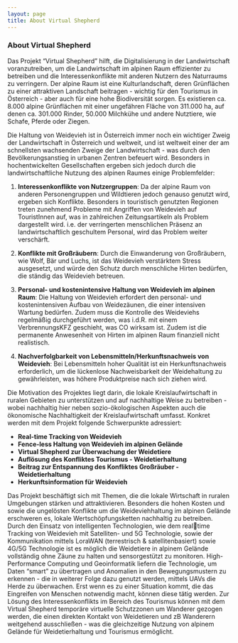 ```yaml
---
layout: page
title: About Virtual Shepherd
---
```




### About Virtual Shepherd

Das Projekt “Virtual Shepherd” hilft, die Digitalisierung in der Landwirtschaft voranzutreiben, um die Landwirtschaft im alpinen
Raum effizienter zu betreiben und die Interessenkonflikte mit anderen Nutzern des Naturraums zu verringern. Der alpine
Raum ist eine Kulturlandschaft, deren Grünflächen zu einer attraktiven Landschaft beitragen - wichtig für den Tourismus in
Österreich - aber auch für eine hohe Biodiversität sorgen. Es existieren ca. 8.000 alpine Grünflächen mit einer
ungefähren Fläche von 311.000 ha, auf denen ca. 301.000 Rinder, 50.000 Milchkühe und andere Nutztiere, wie Schafe,
Pferde oder Ziegen.

Die Haltung von Weidevieh ist in Österreich immer noch ein wichtiger Zweig der Landwirtschaft in Österreich und weltweit,
und ist weltweit einer der am schnellsten wachsenden Zweige der Landwirtschaft - was durch den Bevölkerungsanstieg in
urbanen Zentren befeuert wird. Besonders in hochentwickelten Gesellschaften ergeben sich jedoch durch
die landwirtschaftliche Nutzung des alpinen Raumes einige Problemfelder:

1. **Interessenkonflikte von Nutzergruppen**: Da der alpine Raum von anderen Personengruppen und Wildtieren jedoch
genauso genutzt wird, ergeben sich Konflikte. Besonders in touristisch genutzten Regionen treten zunehmend Probleme
mit Angriffen von Weidevieh auf TouristInnen auf, was in zahlreichen Zeitungsartikeln als Problem dargestellt wird.
i.e. der verringerten menschlichen Präsenz an landwirtschaftlich geschultem Personal, wird das
Problem weiter verschärft.

2. **Konflikte mit Großräubern**: Durch die Einwanderung von Großräubern, wie Wolf, Bär und Luchs, ist das Weidevieh
verstärktem Stress ausgesetzt, und würde den Schutz durch menschliche Hirten bedürfen, die ständig das Weidevieh
betreuen.

3. **Personal- und kostenintensive Haltung von Weidevieh im alpinen Raum**: Die Haltung von Weidevieh erfordert den
personal- und kostenintensiven Aufbau von Weidezäunen, die einer intensiven Wartung bedürfen. Zudem muss die
Kontrolle des Weideviehs regelmäßig durchgeführt werden, was i.d.R. mit einem VerbrennungsKFZ geschieht, was CO
wirksam ist. Zudem ist die permanente Anwesenheit von Hirten im alpinen Raum finanziell nicht realistisch.

4. **Nachverfolgbarkeit von Lebensmitteln/Herkunftsnachweis von Weidevieh**: Bei Lebensmitteln hoher Qualität ist ein
Herkunftsnachweis erforderlich, um die lückenlose Nachweisbarkeit der Weidehaltung zu gewährleisten, was höhere
Produktpreise nach sich ziehen wird.

Die Motivation des Projektes liegt darin, die lokale Kreislaufwirtschaft in ruralen Gebieten zu unterstützen und auf nachhaltige
Weise zu betreiben - wobei nachhaltig hier neben sozio-ökologischen Aspekten auch die ökonomische Nachhaltigkeit der
Kreislaufwirtschaft umfasst. Konkret werden mit dem Projekt folgende Schwerpunkte adressiert:
 - **Real-time Tracking von Weidevieh**
 - **Fence-less Haltung von Weidevieh im alpinen Gelände**
 - **Virtual Shepherd zur Überwachung der Weidetiere**
 - **Auflösung des Konfliktes Tourismus - Weidetierhaltung**
 - **Beitrag zur Entspannung des Konfliktes Großräuber - Weidetierhaltung**
 - **Herkunftsinformation für Weidevieh**

Das Projekt beschäftigt sich mit Themen, die die lokale Wirtschaft in ruralen Umgebungen stärken und attraktivieren.
Besonders die hohen Kosten und sowie die ungelösten Konflikte um die Weideviehhaltung im alpinen Gelände erschweren
es, lokale Wertschöpfungsketten nachhaltig zu betreiben. Durch den Einsatz von intelligenten Technologien, wie dem realtime Tracking von Weidevieh mit Satelliten- und 5G Technologie, sowie der Kommunikation mittels LoraWAN (terrestrisch & satellitenbasiert) sowie 4G/5G Technologie ist es möglich die Weidetiere in alpinem Gelände vollständig ohne Zäune zu
halten und sensorgestützt zu monitoren. High-Performance Computing und Geoinformatik liefern die Technologie, um Daten
“smart” zu übertragen und Anomalien in den Bewegungsmustern zu erkennen - die in weiterer Folge dazu genutzt werden,
mittels UAVs die Herde zu überwachen. Erst wenn es zu einer Situation kommt, die das Eingreifen von Menschen notwendig
macht, können diese tätig werden. Zur Lösung des Interessenkonflikts im Bereich des Tourismus können mit dem Virtual
Shepherd temporäre virtuelle Schutzzonen um Wanderer gezogen werden, die einen direkten Kontakt von Weidetieren und
zB Wanderern weitgehend ausschließen - was die gleichzeitige Nutzung von alpinem Gelände für Weidetierhaltung und
Tourismus ermöglicht.
